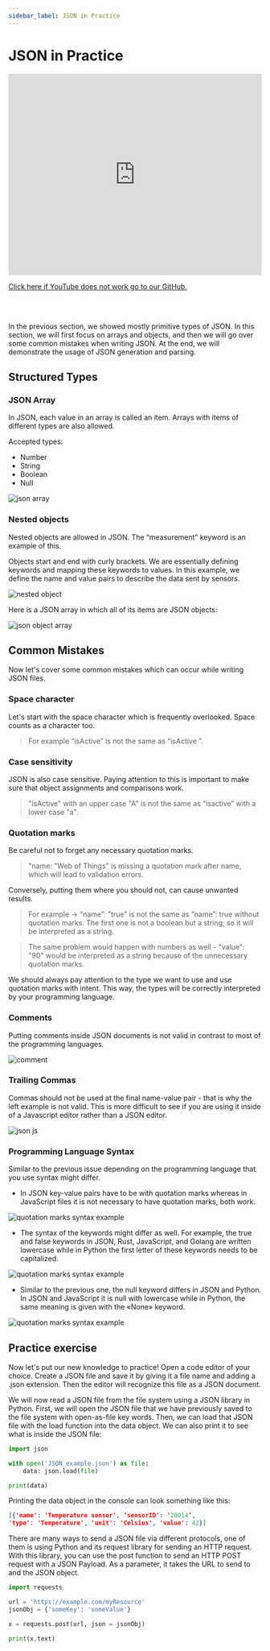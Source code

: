 ```yaml
---
sidebar_label: JSON in Practice
---
```


# JSON in Practice

<iframe width="100%" height="400" src="https://www.youtube.com/embed/bfvo4DAZG78?si=3NvJK6TDwLv82K3t" title="YouTube video player" frameborder="0" allow="accelerometer; autoplay; clipboard-write; encrypted-media; gyroscope; picture-in-picture; web-share" referrerpolicy="strict-origin-when-cross-origin" allowfullscreen></iframe>

<a href = "https://github.com/w3c/wot-cg/blob/main/Tutorials/whatiswot/4-JSON_in_Practice/4-JSON_in_Practice.mp4">Click here if YouTube does not work go to our GitHub.</a>  

<br />
<br />


In the previous section, we showed mostly primitive types of JSON. In this section, we will first focus on arrays and objects, and then we will go over some common mistakes when writing JSON. At the end, we will demonstrate the usage of JSON generation and parsing.

## Structured Types

### JSON Array

In JSON, each value in an array is called an item.
Arrays with items of different types are also allowed.

Accepted types:

- Number
- String
- Boolean
- Null

![json array](/img/4-JSON-In-Practice/json-array.png)

### Nested objects

Nested objects are allowed in JSON. The “measurement” keyword is an example of this.

Objects start and end with curly brackets. We are essentially defining keywords and mapping these keywords to values.
In this example, we define the name and value pairs to describe the data sent by sensors.

![nested object](/img/4-JSON-In-Practice/nested-object.png)

Here is a JSON array in which all of its items are JSON objects:

![json object array](/img/4-JSON-In-Practice/json-object-array.png)

## Common Mistakes

Now let's cover some common mistakes which can occur while writing JSON files.

### Space character

Let's start with the space character which is frequently overlooked.
Space counts as a character too.

> For example “isActive” is not the same as “isActive ”.

### Case sensitivity

JSON is also case sensitive. Paying attention to this is important to make sure that object assignments and comparisons work.

> "isActive" with an upper case "A" is not the same as “isactive” with a lower case "a".

### Quotation marks

Be careful not to forget any necessary quotation marks.

> "name: "Web of Things" is missing a quotation mark after name, which will lead to validation errors.

Conversely, putting them where you should not, can cause unwanted results.

> For example → “name”: ”true” is not the same as “name”: true without quotation marks. The first one is not a boolean but a string; so it will be interpreted as a string.

> The same problem would happen with numbers as well - "value": "90" would be interpreted as a string because of the unnecessary quotation marks.

We should always pay attention to the type we want to use and use quotation marks with intent. This way, the types will be correctly interpreted by your programming language.

### Comments

Putting comments inside JSON documents is not valid in contrast to most of the programming languages.

![comment](/img/4-JSON-In-Practice/comment.png)

### Trailing Commas

Commas should not be used at the final name-value pair - that is why the left example is not valid. This is more difficult to see if you are using it inside of a Javascript editor rather than a JSON editor.

![json js](/img/4-JSON-In-Practice/json-js.png)

### Programming Language Syntax

Similar to the previous issue depending on the programming language that you use syntax might differ.

- In JSON key-value pairs have to be with quotation marks whereas in JavaScript files it is not necessary to have quotation marks, both work.

![quotation marks syntax example](/img/tutorial/JSON-In-Practice/syntaxquotation.png)

- The syntax of the keywords might differ as well. For example, the true and false keywords in JSON, Rust, JavaScript, and Golang are written lowercase while in Python the first letter of these keywords needs to be capitalized.

![quotation marks syntax example](/img/tutorial/JSON-In-Practice/syntaxboolean.png)

- Similar to the previous one, the null keyword differs in JSON and Python. In JSON and JavaScript it is null with lowercase while in Python, the same meaning is given with the «None» keyword.

![quotation marks syntax example](/img/tutorial/JSON-In-Practice/syntaxnull.png)

## Practice exercise

Now let's put our new knowledge to practice! Open a code editor of your choice. Create a JSON file and save it by giving it a file name and adding a .json extension. Then the editor will recognize this file as a JSON document.

We will now read a JSON file from the file system using a JSON library in Python. First, we will open the JSON file that we have previously saved to the file system with open-as-file key words. Then, we can load that JSON file with the load function into the data object. We can also print it to see what is inside the JSON file:

```py showLineNumbers
import json

with open('JSON_example.json') as file:
    data: json.load(file)

print(data)
```

Printing the data object in the console can look something like this:

```json showLineNumbers
[{'name': 'Temperature sensor', ‘sensorID': '20014’,
'type': 'Temperature', 'unit': 'Celsius', 'value': 42}]
```

There are many ways to send a JSON file via different protocols, one of them is using Python and its request library for sending an HTTP request. With this library, you can use the post function to send an HTTP POST request with a JSON Payload. As a parameter, it takes the URL to send to and the JSON object.

```py showLineNumbers
import requests

url = 'https://example.com/myResource'
jsonObj = {'someKey': 'someValue'}

x = requests.post(url, json = jsonObj)

print(x.text)
```
